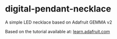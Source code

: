 # digital-pendant-necklace
A simple LED necklace based on Adafruit GEMMA v2

Based on the tutorial available at: 
[learn.adafruit.com](https://learn.adafruit.com/trinket-slash-gemma-space-invader-pendant)
